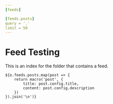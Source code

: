 ```yaml
---
[feeds]

[feeds.posts]
query = '.'
limit = 50
---
```


# Feed Testing

This is an index for the folder that contains a feed.

```
${o.feeds.posts.map(post => {
    return macro('post', {
        title: post.config.title, 
        content: post.config.description
    })
}).join('\n')}
```